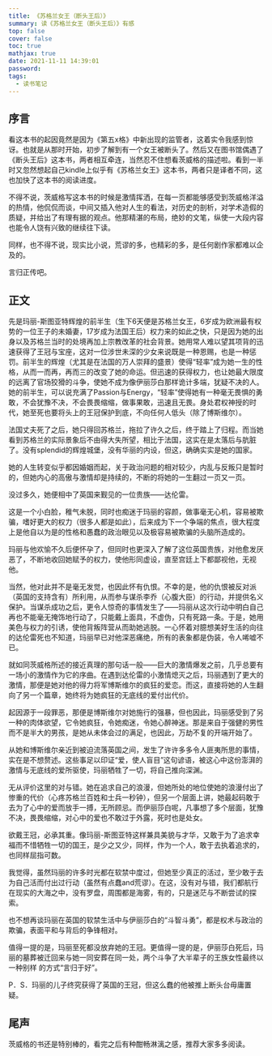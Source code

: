 ```yaml
---
title: 《苏格兰女王（断头王后）》
summary: 读《苏格兰女王（断头王后）》有感
top: false
cover: false
toc: true
mathjax: true
date: 2021-11-11 14:39:01
password:
tags:
  - 读书笔记
---
```


## 序言

看这本书的起因竟然是因为《第五x格》中新出现的监管者，这着实令我感到惊讶。也就是从那时开始，初步了解到有一个女王被断头了。然后又在图书馆偶遇了《断头王后》这本书，两者相互牵连，当然忍不住想看茨威格的描述啦。看到一半时又忽然想起自己kindle上似乎有《苏格兰女王》这本书，两者只是译者不同，这也加快了这本书的阅读进度。

不得不说，茨威格写这本书的时候是激情挥洒，在每一页都能够感受到茨威格洋溢的热情，他侃侃而谈，中间又插入他对人生的看法，对历史的剖析，对学术造假的质疑，并给出了有理有据的观点。他那精湛的布局，绝妙的文笔，纵使一大段内容也能令人饶有兴致的继续往下读。

同样，也不得不说，现实比小说，荒谬的多，也精彩的多，是任何剧作家都难以企及的。

言归正传吧。

## 正文

先是玛丽-斯图亚特辉煌的前半生（生下6天便是苏格兰女王，6岁成为欧洲最有权势的一位王子的未婚妻，17岁成为法国王后）权力来的如此之快，只是因为她的出身以及苏格兰当时的处境再加上宗教改革的社会背景。她用常人难以望其项背的迅速获得了王冠与宝座，这对一位涉世未深的少女来说既是一种恩赐，也是一种惩罚。前半生的辉煌（尤其是在法国的万人崇拜的盛景）使得“轻率”成为她一生的性格，从而一而再，再而三的改变了她的命运。但迅速的获得权力，也让她最大限度的远离了官场狡猾的斗争，使她不成为像伊丽莎白那样诡计多端，犹疑不决的人。她的前半生，可以说充满了Passion与Energy，“轻率”使得她有一种毫无畏惧的勇敢，不会犹豫不决，不会畏畏缩缩，做事果敢，迅速且无畏。身处君权神授的时代，她至死也要将头上的王冠保护到底，不向任何人低头（除了博斯维尔）。

法国丈夫死了之后，她只得回苏格兰，拖拉了许久之后，终于踏上了归程。而当她看到苏格兰的实际景象后不由得大失所望，相比于法国，这实在是太落后与肮脏了。没有splendid的辉煌城堡，没有华丽的内设，但这，确确实实是她的国家。

她的人生转变似乎都因婚姻而起，关于政治问题的相对较少，内乱与反叛只是暂时的，但她内心的高傲与激情却是持续的，不断的将她的一生翻过一页又一页。

没过多久，她便相中了英国来觐见的一位贵族——达伦雷。

这是一个小白脸，稚气未脱，同时也痴迷于玛丽的容颜，做事毫无心机，容易被欺骗，嗜好更大的权力（很多人都是如此），后来成为下一个争端的焦点，很大程度上是他自以为是的性格和愚蠢的政治眼见以及极容易被欺骗的头脑所造成的。

玛丽与他欢愉不久后便怀孕了，但同时也更深入了解了这位英国贵族，对他愈发厌恶了，不断地收回她赋予的权力，使他形同虚设，直至宫廷上下都鄙视他，无视他。

当然，他对此并不是毫无发觉，也因此怀有仇恨。不幸的是，他的仇恨被反对派（英国的支持含有）所利用，从而参与谋杀李乔（心腹大臣）的行动，并提供名义保护。当谋杀成功之后，更令人惊奇的事情发生了——玛丽从这次行动中明白自己再也不能毫无掩饰地行动了，只能戴上面具，不虚伪，只有死路一条。于是，她用美色与权力的引诱，使他背叛阵营从而助她逃脱。一心怀着对臆想美好生活的向往的达伦雷死也不知道，玛丽早已对他深恶痛绝，所有的表象都是伪装，令人唏嘘不已。

就如同茨威格所述的接近真理的那句话一般——巨大的激情爆发之前，几乎总要有一场小的激情作为它的序曲。在遇到达伦雷的小激情熄灭之后，玛丽遇到了更大的激情，那便是她对他的得力将军博斯维尔的疯狂的爱恋。而这，直接将她的人生翻向了另一个篇章，她终将为她疯狂的无底线的爱付出代价。

起因源于一段罪恶，那便是博斯维尔对她施行的强暴，但也因此，玛丽感受到了另一种的肉体欲望，它令她疯狂，令她痴迷，令她心醉神迷。那是来自于强健的男性而不是半大的男孩，是她从未体会过的满足，也因此，万劫不复的开端开始了。

从她和博斯维尔亲近到被迫流落英国之间，发生了许许多多令人匪夷所思的事情，实在是不想赘述。这些事足以印证“爱，使人盲目”这句谚语，被这心中这份澎湃的激情与无底线的爱所驱使，玛丽牺牲了一切，将自己推向深渊。

无从评价这里的对与错。她在追求自己的浪漫，但她所处的地位使她的浪漫付出了惨重的代价（心疼苏格兰百姓和士兵一秒钟），但另一个层面上讲，她最起码敢于去为了心中的爱而放手一搏，无所顾忌。而伊丽莎白呢，凡事想了多个层面，犹豫不决，畏畏缩缩，对心中的爱也不敢过于外露，死时也是处女。

欲戴王冠，必承其重。像玛丽-斯图亚特这样兼具美貌与才华，又敢于为了追求幸福而不惜牺牲一切的国王，是少之又少，同样，作为一个人，敢于去执着追求的，也同样屈指可数。

我觉得，虽然玛丽的许多时光都在软禁中度过，但她至少真正的活过，至少敢于去为自己活而付出过行动（虽然有点蠢and荒谬）。在这，没有对与错，我们都航行在现实的大海之中，没有罗盘，周围都是海雾，有的，只是迷茫与不断尝试的探索。

也不想再谈玛丽在英国的软禁生活中与伊丽莎白的“斗智斗勇”，都是权术与政治的欺骗，表面平和与背后的争锋相对。

值得一提的是，玛丽至死都没放弃她的王冠。更值得一提的是，伊丽莎白死后，玛丽的墓葬被迁回来与她一同安葬在同一处，两个斗争了大半辈子的王族女性最终以一种别样 的方式“言归于好”。

P．S．玛丽的儿子终究获得了英国的王冠，但这么蠢的他被推上断头台毋庸置疑。

## 尾声

茨威格的书还是特别棒的，看完之后有种酣畅淋漓之感，推荐大家多多阅读。
